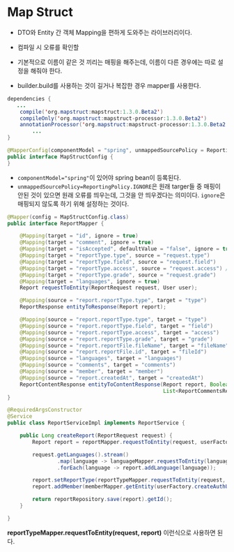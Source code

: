 # Map Struct

+ DTO와 Entity 간 객체 Mapping을 편하게 도와주는 라이브러리이다.
+ 컴파일 시 오류를 확인할 
+ 기본적으로 이름이 같은 것 끼리는 매핑을 해주는데, 이름이 다른 경우에는 따로 설정을 해줘야 한다.

+ builder.build를 사용하는 것이 길거나 복잡한 경우 mapper를 사용한다.



```java
dependencies {
   ...
    compile('org.mapstruct:mapstruct:1.3.0.Beta2')
    compileOnly('org.mapstruct:mapstruct-processor:1.3.0.Beta2')
    annotationProcessor('org.mapstruct:mapstruct-processor:1.3.0.Beta2')
		...
}
```



```java
@MapperConfig(componentModel = "spring", unmappedSourcePolicy = ReportingPolicy.IGNORE) 
public interface MapStructConfig {
}
```

+ `componentModel="spring"`이 있어야 spring bean이 등록된다.
+ `unmappedSourcePolicy=ReportingPolicy.IGNORE`은 원래 targer들 중 매핑이 안된 것이 있으면 원래 오류를 띄우는데, 그것을 안 띄우겠다는 의미이다.  `ignore`은 매핑되지 않도록 하기 위해 설정하는 것이다.



```java
@Mapper(config = MapStructConfig.class)
public interface ReportMapper {

    @Mapping(target = "id", ignore = true) 
    @Mapping(target = "comment", ignore = true)
    @Mapping(target = "isAccepted", defaultValue = "false", ignore = true)
    @Mapping(target = "reportType.type", source = "request.type")
    @Mapping(target = "reportType.field", source = "request.field")
    @Mapping(target = "reportType.access", source = "request.access") //targer은 
    @Mapping(target = "reportType.grade", source = "request.grade")
    @Mapping(target = "languages", ignore = true)
    Report requestToEntity(ReportRequest request, User user);

    @Mapping(source = "report.reportType.type", target = "type")
    ReportResponse entityToResponse(Report report);

    @Mapping(source = "report.reportType.type", target = "type")
    @Mapping(source = "report.reportType.field", target = "field")
    @Mapping(source = "report.reportType.access", target = "access")
    @Mapping(source = "report.reportType.grade", target = "grade")
    @Mapping(source = "report.reportFile.fileName", target = "fileName")
    @Mapping(source = "report.reportFile.id", target = "fileId")
    @Mapping(source = "languages", target = "languages")
    @Mapping(source = "comments", target = "comments")
    @Mapping(source = "member", target = "member")
    @Mapping(source = "report.createdAt", target = "createdAt")
    ReportContentResponse entityToContentResponse(Report report, Boolean isMine,List<String> languages,
                                                  List<ReportCommentsResponse> comments, List<MemberResponse> member);
}
```



```java
@RequiredArgsConstructor
@Service
public class ReportServiceImpl implements ReportService {

    public Long createReport(ReportRequest request) {
        Report report = reportMapper.requestToEntity(request, userFactory.createAuthUser());

        request.getLanguages().stream()
                .map(language -> languageMapper.requestToEntity(language, report))
                .forEach(language -> report.addLanguage(language));

        report.setReportType(reportTypeMapper.requestToEntity(request, report));
        report.addMember(memberMapper.getEntity(userFactory.createAuthUser(), report));

        return reportRepository.save(report).getId();
    }

}
```

**reportTypeMapper.requestToEntity(request, report)** 이런식으로 사용하면 된다.